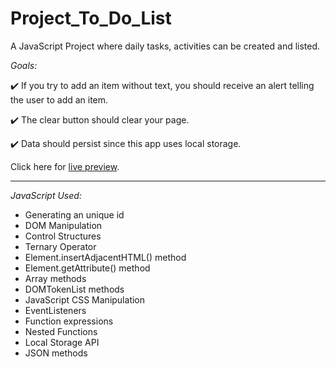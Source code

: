 # Project_To_Do_List

A JavaScript Project where daily tasks, activities can be created and listed.

_Goals:_

✔️ If you try to add an item without text, you should receive an alert telling the user to add an item.

✔️ The clear button should clear your page.

✔️ Data should persist since this app uses local storage.

Click here for [live preview](https://karolinabodis.github.io/100_JS_Projects/11_todo_list/index.html).

---

_JavaScript Used:_

- Generating an unique id
- DOM Manipulation
- Control Structures
- Ternary Operator
- Element.insertAdjacentHTML() method
- Element.getAttribute() method
- Array methods
- DOMTokenList methods
- JavaScript CSS Manipulation
- EventListeners
- Function expressions
- Nested Functions
- Local Storage API
- JSON methods
